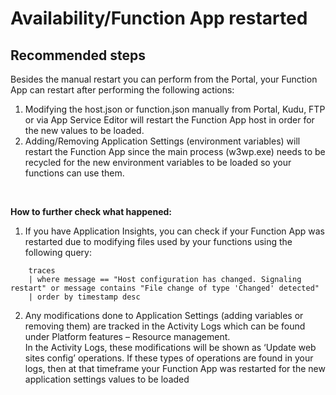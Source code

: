 <properties
	pageTitle="Availability/Function App restarted"
	description="Availability/Function App restarted"
	service="microsoft.web"
	resource="functions"
	authors="cts-shrahman,cts-shrahman"
    ms.author="shrahman, onrazvan"
	displayOrder=""
	selfHelpType="generic"
	supportTopicIds="32630467"
	resourceTags=""
	productPesIds="16072"
	cloudEnvironments="public"
/>

#  Availability/Function App restarted

## **Recommended steps**

Besides the manual restart you can perform from the Portal, your Function App can restart after performing the following actions:<br>

1. Modifying the host.json or function.json manually from Portal, Kudu, FTP or via App Service Editor will restart the Function App host in order for the new values to be loaded.<br>
2. Adding/Removing Application Settings (environment variables) will restart the Function App since the main process (w3wp.exe) needs to be recycled for the new environment variables to be loaded so your functions can use them.
<br>

**How to further check what happened:** <br>

1. If you have Application Insights, you can check if your Function App was restarted due to modifying files used by your functions using the following query:<br>

```
    traces
	| where message == "Host configuration has changed. Signaling restart" or message contains "File change of type 'Changed' detected"
    | order by timestamp desc
```
2. Any modifications done to Application Settings (adding variables or removing them) are tracked in the Activity Logs which can be found under Platform features – Resource management. <br>
In the Activity Logs, these modifications will be shown as ‘Update web sites config’ operations. If these types of operations are found in your logs, then at that timeframe your Function App was restarted for the new application settings values to be loaded
